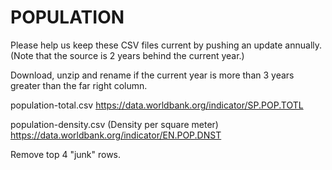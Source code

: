 # POPULATION

Please help us keep these CSV files current by pushing an update annually.
(Note that the source is 2 years behind the current year.)

Download, unzip and rename if the current year is more than 3 years greater than the far right column.

population-total.csv
https://data.worldbank.org/indicator/SP.POP.TOTL

population-density.csv (Density per square meter)
https://data.worldbank.org/indicator/EN.POP.DNST


Remove top 4 "junk" rows.

